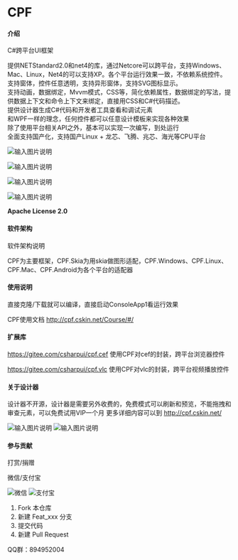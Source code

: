 # CPF

#### 介绍
C#跨平台UI框架

提供NETStandard2.0和net4的库，通过Netcore可以跨平台，支持Windows、Mac、Linux，Net4的可以支持XP。各个平台运行效果一致，不依赖系统控件。<br/>
支持窗体，控件任意透明，支持异形窗体，支持SVG图标显示。<br/>
支持动画，数据绑定，Mvvm模式，CSS等，简化依赖属性，数据绑定的写法，提供数据上下文和命令上下文来绑定，直接用CSS和C#代码描述。<br/>
提供设计器生成C#代码和开发者工具查看和调试元素<br/>
和WPF一样的理念，任何控件都可以任意设计模板来实现各种效果<br/>
除了使用平台相关API之外，基本可以实现一次编写，到处运行<br/>
全面支持国产化，支持国产Linux + 龙芯、飞腾、兆芯、海光等CPU平台

![输入图片说明](Other/2image.png)

![输入图片说明](Other/1image.png)

![输入图片说明](Other/image.png)

![输入图片说明](Other/yunchaobi.gif)

 **Apache License 2.0** 

#### 软件架构
软件架构说明

CPF为主要框架，CPF.Skia为用skia做图形适配，CPF.Windows、CPF.Linux、CPF.Mac、CPF.Android为各个平台的适配器


#### 使用说明

直接克隆/下载就可以编译，直接启动ConsoleApp1看运行效果

CPF使用文档 http://cpf.cskin.net/Course/#/

#### 扩展库

https://gitee.com/csharpui/cpf.cef  使用CPF对cef的封装，跨平台浏览器控件

https://gitee.com/csharpui/cpf.vlc  使用CPF对vlc的封装，跨平台视频播放控件

#### 关于设计器

设计器不开源，设计器是需要另外收费的，免费模式可以刷新和预览，不能拖拽和审查元素，可以免费试用VIP一个月
更多详细内容可以到 http://cpf.cskin.net/ 

![输入图片说明](Other/3image.png)
![输入图片说明](Other/4image.png)

#### 参与贡献

打赏/捐赠

微信/支付宝

<img src="https://gitee.com/csharpui/CPF/raw/master/Other/weixin.png" title="微信">
<img src="https://gitee.com/csharpui/CPF/raw/master/Other/zhifubao.png" title="支付宝">

1.  Fork 本仓库
2.  新建 Feat_xxx 分支
3.  提交代码
4.  新建 Pull Request

QQ群：894952004
